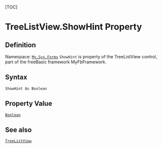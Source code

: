 [TOC]
# TreeListView.ShowHint Property

## Definition
Namespace: [`My.Sys.Forms`](My.Sys.Forms.md)
`ShowHint` is property of the TreeListView control, part of the freeBasic framework MyFbFramework.
## Syntax
```freeBasic
ShowHint As Boolean
```
## Property Value
[`Boolean`]("https://www.freebasic.net/wiki/KeyPgBoolean")
## See also
[`TreeListView`](TreeListView.md)
